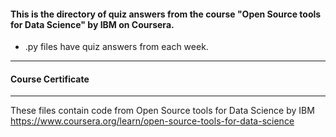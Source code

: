 #### This is the directory of quiz answers from the course "Open Source tools for Data Science" by IBM on Coursera. ####



* .py files have quiz answers from each week.

------------------------------------------------------------

#### Course Certificate ####

------------------------------------------------------------

These files contain code from
Open Source tools for Data Science by IBM
https://www.coursera.org/learn/open-source-tools-for-data-science




